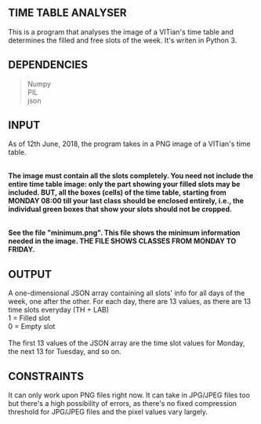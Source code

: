 ## TIME TABLE ANALYSER

This is a program that analyses the image of a VITian's time table and determines the filled and free slots of the week. It's writen in Python 3.

## DEPENDENCIES
> Numpy<br/>
> PIL<br/>
> json

## INPUT
As of 12th June, 2018, the program takes in a PNG image of a VITian's time table.<br/><br/>

<b>The image must contain all the slots completely. You need not include the entire time table image: only the part showing your filled slots may be included. BUT, all the boxes (cells) of the time table, starting from MONDAY 08:00 till your last class should be enclosed entirely, i.e., the individual green boxes that show your slots should not be cropped.<br/><br/>

See the file "minimum.png". This file shows the minimum information needed in the image. THE FILE SHOWS CLASSES FROM MONDAY TO FRIDAY.</b>

## OUTPUT
A one-dimensional JSON array containing all slots' info for all days of the week, one after the other.
For each day, there are 13 values, as there are 13 time slots everyday (TH + LAB)<br/>
1 = Filled slot<br/>
0 = Empty slot<br/>
<br/>
The first 13 values of the JSON array are the time slot values for Monday, the next 13 for Tuesday, and so on.

## CONSTRAINTS
It can only work upon PNG files right now. It can take in JPG/JPEG files too but there's a high possibility of errors, as there's no fixed compression threshold for JPG/JPEG files and the pixel values vary largely.
